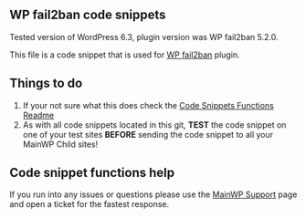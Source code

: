 ## WP fail2ban code snippets

Tested version of WordPress 6.3, plugin version was WP fail2ban 5.2.0.

This file is a code snippet that is used for [WP fail2ban](https://wordpress.org/plugins/wp-fail2ban/) plugin. 

## Things to do

1. If your not sure what this does check the [Code Snippets Functions Readme](https://github.com/mainwp/Code-Snippets-Functions/blob/master/README.md)
2. As with all code snippets located in this git, **TEST** the code snippet on one of your test sites **BEFORE** sending the code snippet to all your MainWP Child sites!

## Code snippet functions help

If you run into any issues or questions please use the [MainWP Support](https://mainwp.com/support/) page and open a ticket for the fastest response.
